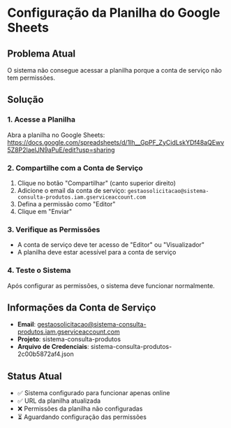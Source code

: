 # Configuração da Planilha do Google Sheets

## Problema Atual
O sistema não consegue acessar a planilha porque a conta de serviço não tem permissões.

## Solução

### 1. Acesse a Planilha
Abra a planilha no Google Sheets:
https://docs.google.com/spreadsheets/d/1lh__GpPF_ZyCidLskYDf48aQEwv5Z8P2laelJN9aPuE/edit?usp=sharing

### 2. Compartilhe com a Conta de Serviço
1. Clique no botão "Compartilhar" (canto superior direito)
2. Adicione o email da conta de serviço: `gestaosolicitacao@sistema-consulta-produtos.iam.gserviceaccount.com`
3. Defina a permissão como "Editor"
4. Clique em "Enviar"

### 3. Verifique as Permissões
- A conta de serviço deve ter acesso de "Editor" ou "Visualizador"
- A planilha deve estar acessível para a conta de serviço

### 4. Teste o Sistema
Após configurar as permissões, o sistema deve funcionar normalmente.

## Informações da Conta de Serviço
- **Email**: gestaosolicitacao@sistema-consulta-produtos.iam.gserviceaccount.com
- **Projeto**: sistema-consulta-produtos
- **Arquivo de Credenciais**: sistema-consulta-produtos-2c00b5872af4.json

## Status Atual
- ✅ Sistema configurado para funcionar apenas online
- ✅ URL da planilha atualizada
- ❌ Permissões da planilha não configuradas
- ⏳ Aguardando configuração das permissões
